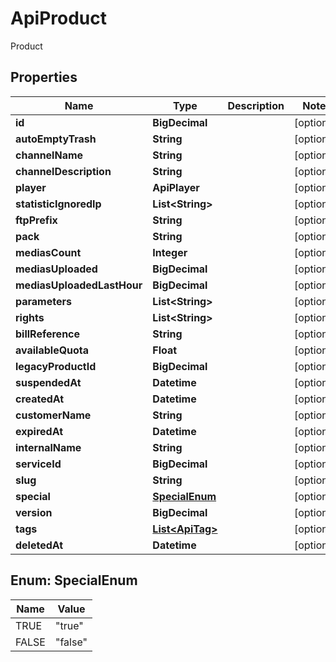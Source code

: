 

# ApiProduct

Product

## Properties

| Name | Type | Description | Notes |
|------------ | ------------- | ------------- | -------------|
|**id** | **BigDecimal** |  |  [optional] |
|**autoEmptyTrash** | **String** |  |  [optional] |
|**channelName** | **String** |  |  [optional] |
|**channelDescription** | **String** |  |  [optional] |
|**player** | **ApiPlayer** |  |  [optional] |
|**statisticIgnoredIp** | **List&lt;String&gt;** |  |  [optional] |
|**ftpPrefix** | **String** |  |  [optional] |
|**pack** | **String** |  |  [optional] |
|**mediasCount** | **Integer** |  |  [optional] |
|**mediasUploaded** | **BigDecimal** |  |  [optional] |
|**mediasUploadedLastHour** | **BigDecimal** |  |  [optional] |
|**parameters** | **List&lt;String&gt;** |  |  [optional] |
|**rights** | **List&lt;String&gt;** |  |  [optional] |
|**billReference** | **String** |  |  [optional] |
|**availableQuota** | **Float** |  |  [optional] |
|**legacyProductId** | **BigDecimal** |  |  [optional] |
|**suspendedAt** | **Datetime** |  |  [optional] |
|**createdAt** | **Datetime** |  |  [optional] |
|**customerName** | **String** |  |  [optional] |
|**expiredAt** | **Datetime** |  |  [optional] |
|**internalName** | **String** |  |  [optional] |
|**serviceId** | **BigDecimal** |  |  [optional] |
|**slug** | **String** |  |  [optional] |
|**special** | [**SpecialEnum**](#SpecialEnum) |  |  [optional] |
|**version** | **BigDecimal** |  |  [optional] |
|**tags** | [**List&lt;ApiTag&gt;**](ApiTag.md) |  |  [optional] |
|**deletedAt** | **Datetime** |  |  [optional] |



## Enum: SpecialEnum

| Name | Value |
|---- | -----|
| TRUE | &quot;true&quot; |
| FALSE | &quot;false&quot; |



